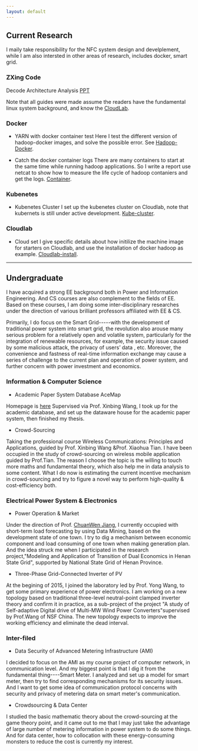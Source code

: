 ```yaml
---
layout: default
---
```


## Current Research 
I maily take responsibility for the NFC system design and develplement, while I am also intersted in other areas of research, includes docker, smart grid. 

### ZXing Code

Decode Architecture Analysis [PPT](Zxing-code.pdf) 

Note that all guides were made assume the readers have the fundamental linux system background, and know the [CloudLab](https://cloudlab.us/).

### Docker
* YARN with docker container test
Here I test the different version of hadoop-docker images, and solve the possible error. See [Hadoop-Docker](Hadoop-Docker.pdf).

* Catch the docker container logs 
There are many containers to start at the same time while running hadoop applications. So I write a report use netcat to show how to measure the life cycle of hadoop contaniers and get the logs. [Container](Container-log.pdf).

### Kubenetes 
* Kubenetes Cluster
I set up the kubenetes cluster on Cloudlab, note that kubernets is still under active development. [Kube-cluster](kube-cluster.pdf).

### Cloudlab
* Cloud set
I give specific details about how initilize the machine image for starters on Cloudlab, and use the installation of docker hadoop as example. [Cloudlab-install](Cloudlab-install.pdf).

---

## Undergraduate
I have acquired a strong EE background both in Power and Information Engineering. And CS courses are also complement to the fields of EE. Based on these courses, I am doing some inter-disciplinary researches under the direction of various brilliant professors affiliated with EE \& CS. 

Primarily, I do focus on the Smart Grid-----with the development of traditional power system into smart grid, the revolution also arouse many serious problem for a relatively open and volatile system, particularly for the integration of renewable resources, for example, the security issue caused by some malicious attack, the privacy of users’ data , etc. Moreover, the convenience and fastness of real-time information exchange may cause a series of challenge to the current plan and operation of power system, and further concern with power investment and economics. 

### Information & Computer Science
* Academic Paper System Database AceMap

Homepage is [here](http://acemap.sjtu.edu.cn/)
Supervised via Prof. Xinbing Wang, I took up for the academic database, and set up the dataware house for the academic paper system, then finished my thesis. 

* Crowd-Sourcing

Taking the professional course Wireless Communications: Principles and Applications, guided by Prof. Xinbing Wang &Prof. Xiaohua Tian. I have been occupied in the study of crowd-sourcing on wireless mobile application guided by Prof.Tian. The reason I choose the topic is the willing to touch more maths and fundamental theory, which also help me in data analysis to some content. What I do now is estimating the current incentive mechanism in crowd-sourcing and try to figure a novel way to perform high-quality & cost-efficiency both. 


### Electrical Power System & Electronics
* Power Operation & Market

Under the direction of Prof. [ChuanWen Jiang](http://eei.sjtu.edu.cn/en/Show.aspx?info_id=424&info_lb=326&flag=282), I currently occupied with short-term load forecasting by using Data Mining, based on the development state of one town. I try to dig a mechanism between economic component and load consuming of one town when making generation plan. And the idea struck me when I participated in the research project,"Modeling and Application of Transition of Dual Economics in Henan State Grid", supported by National State Grid of Henan Province.

* Three-Phase Grid-Connected Inverter of PV

At the begining of 2015, I joined the laboratory led by Prof. Yong Wang, to get some primary experience of power electronics. I am working on a new topology based on traditional three-level neutral-point clamped inverter theory and confirm it in practice, as a sub-project of the project "A study of Self-adaptive Digital drive of Multi-MW Wind Power Converters"supervised by Prof.Wang of NSF China. The new topology expects to improve the working efficiency and eliminate the dead interval.

### Inter-filed

* Data Security of Advanced Metering Infrastructure (AMI)

I decided to focus on the AMI as my course project of computer network, in communication level. And my biggest point is that I dig it from the fundamental thing----Smart Meter. I analyzed and set up a model for smart meter, then try to find corresponding mechanisms for its security issues. And I want to get some idea of communication protocol concerns with security and privacy of metering data on smart meter's communication. 

* Crowdsourcing & Data Center

I studied the basic mathematic theory about the crowd-sourcing at the game theory point, and it came out to me that I may just take the advantage of large number of metering information in power system to do some things. And for data center, how to collocation with these energy-consuming monsters to reduce the cost is currently my interest. 
